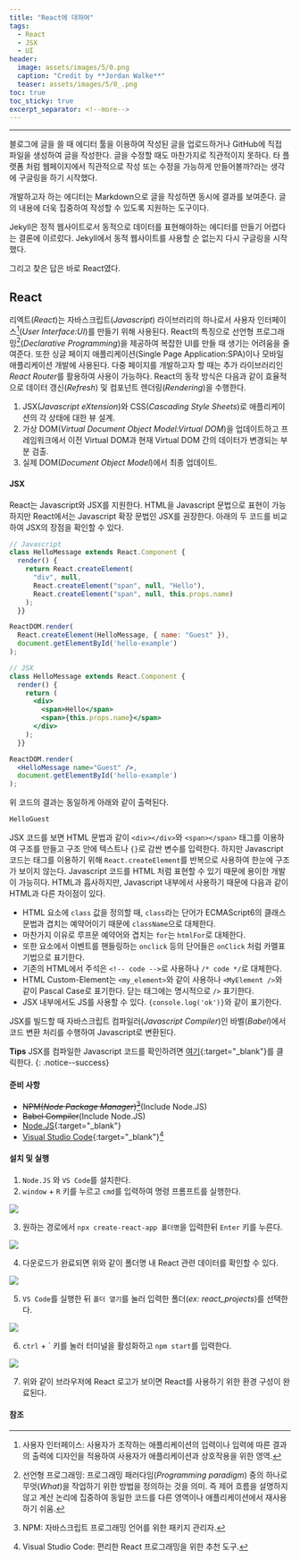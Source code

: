 ```yaml
---
title: "React에 대하여"
tags:
  - React
  - JSX
  - UI
header:
  image: assets/images/5/0.png
  caption: "Credit by **Jordan Walke**"
  teaser: assets/images/5/0_.png
toc: true
toc_sticky: true
excerpt_separator: <!--more-->
---
```

---
블로그에 글을 쓸 때 에디터 툴을 이용하여 작성된 글을 업로드하거나 GitHub에 직접 파일을 생성하여 글을 작성한다.
글을 수정할 때도 마찬가지로 직관적이지 못하다.
타 플랫폼 처럼 웹페이지에서 직관적으로 작성 또는 수정을 가능하게 만들어볼까?라는 생각에 구글링을 하기 시작했다.

개발하고자 하는 에디터는 Markdown으로 글을 작성하면 동시에 결과를 보여준다.
글의 내용에 더욱 집중하여 작성할 수 있도록 지원하는 도구이다.

Jekyll은 정적 웹사이트로서 동적으로 데이터를 표현해야하는 에디터를 만들기 어렵다는 결론에 이르렀다.
Jekyll에서 동적 웹사이트를 사용할 순 없는지 다시 구글링을 시작했다.

그리고 찾은 답은 바로 React였다.

## React

리엑트(*React*)는 자바스크립트(*Javascript*) 라이브러리의 하나로서 사용자 인터페이스[^1](*User Interface:UI*)를 만들기 위해 사용된다.
React의 특징으로 선언형 프로그래밍[^2](*Declarative Programming*)을 제공하여 복잡한 UI를 만들 때 생기는 어려움을 줄여준다.
또한 싱글 페이지 애플리케이션(Single Page Application:SPA)이나 모바일 애플리케이션 개발에 사용된다.
다중 페이지를 개발하고자 할 때는 추가 라이브러리인 *React Router*를 활용하여 사용이 가능하다.
React의 동작 방식은 다음과 같이 효율적으로 데이터 갱신(*Refresh*) 및 컴포넌트 렌더링(*Rendering*)을 수행한다.

1. JSX(*Javascript eXtension*)와 CSS(*Cascading Style Sheets*)로 애플리케이션의 각 상태에 대한 뷰 설계.
2. 가상 DOM(*Virtual Document Object Model:Virtual DOM*)을 업데이트하고 프레임워크에서 이전 Virtual DOM과 현재 Virtual DOM 간의 데이터가 변경되는 부분 검출.
3. 실제 DOM(*Document Object Model*)에서 최종 업데이트.

#### JSX

React는 Javascript와 JSX를 지원한다.
HTML을 Javascript 문법으로 표현이 가능하지만 React에서는 Javascript 확장 문법인 JSX를 권장한다.
아래의 두 코드를 비교하여 JSX의 장점을 확인할 수 있다.

```javascript
// Javascript
class HelloMessage extends React.Component {
  render() {
    return React.createElement(
      "div", null,
      React.createElement("span", null, "Hello"),
      React.createElement("span", null, this.props.name)
    );
  }}

ReactDOM.render(
  React.createElement(HelloMessage, { name: "Guest" }),
  document.getElementById('hello-example')
);
```

```jsx
// JSX
class HelloMessage extends React.Component {
  render() {
    return (
      <div>
        <span>Hello</span>
        <span>{this.props.name}</span>
      </div>
    );
  }}

ReactDOM.render(
  <HelloMessage name="Guest" />,
  document.getElementById('hello-example')
);
```

위 코드의 결과는 동일하게 아래와 같이 출력된다.

```html
HelloGuest
```

JSX 코드를 보면 HTML 문법과 같이 `<div></div>`와 `<span></span>` 태그를 이용하여 구조를 만들고 구조 안에 텍스트나 `{}`로 감싼 변수를 입력한다.
하지만 Javascript 코드는 태그를 이용하기 위해 `React.createElement`를 반복으로 사용하여 한눈에 구조가 보이지 않는다.
Javascript 코드를 HTML 처럼 표현할 수 있기 때문에 용이한 개발이 가능히다.
HTML과 흡사하지만, Javascript 내부에서 사용하기 때문에 다음과 같이 HTML과 다른 차이점이 있다.

- HTML 요소에 `class` 값을 정의할 때, `class`라는 단어가 ECMAScript6의 클래스 문법과 겹치는 예약어이기 때문에 `className`으로 대체한다.
- 마찬가지 이유로 루프문 예약어와 겹치는 `for`는 `htmlFor`로 대체한다.
- 또한 요소에서 이벤트를 핸들링하는 `onclick` 등의 단어들은 `onClick` 처럼 카멜표기법으로 표기한다.
- 기존의 HTML에서 주석은 `<!-- code -->`로 사용하나 `/* code */`로 대체한다.
- HTML Custom-Element는 `<my_element>`와 같이 사용하나 `<MyElement />`와 같이 Pascal Case로 표기한다. 닫는 태그에는 명시적으로 `/>` 표기한다.
- JSX 내부에서도 JS를 사용할 수 있다. `{console.log('ok')}`와 같이 표기한다.

JSX를 빌드할 때 자바스크립트 컴파일러(*Javascript Compiler*)인 바벨(*Babel*)에서 코드 변환 처리를 수행하여 Javascript로 변환된다.

**Tips** 
JSX를 컴파일한 Javascript 코드를 확인하려면 [여기](https://babeljs.io/repl/#?browsers=defaults%2C%20not%20ie%2011%2C%20not%20ie_mob%2011&build=&builtIns=false&corejs=3.6&spec=false&loose=false&code_lz=MYGwhgzhAEASCmIQHsCy8pgOb2vAHgC7wB2AJjAErxjCEB0AwsgLYAOyJph0A3gFDRoAJ1Jl4wgBQBKPoKEj4hAK7CS0SfIXQAPGQCWANwB8W7bohswJYwiTIdAekvXT5hTpc3ehABb6IejZhZDZAkjAWeABfJy83cycDEzNpAG55aOj-fmpaQgARAHlUelFyCU0hHTsUdEwcaAiogF4AIgBxZQxCNuhHYwAaeTJkYGUokgYcQgBREHhJwgAhAE8ASTJJAHJfRBQAWgJItgXt6X50oA&debug=false&forceAllTransforms=false&shippedProposals=false&circleciRepo=&evaluate=false&fileSize=false&timeTravel=false&sourceType=module&lineWrap=true&presets=react&prettier=false&targets=&version=7.15.5&externalPlugins=&assumptions=%7B%7D){:target="_blank"}를 클릭한다.
{: .notice--success}

#### 준비 사항

- ~~NPM(*Node Package Manager*)[^3]~~(Include Node.JS)
- ~~Babel Compiler~~(Include Node.JS)
- [Node.JS](https://nodejs.org/en/){:target="_blank"}
- [Visual Studio Code](https://code.visualstudio.com/download){:target="_blank"}[^4]

#### 설치 및 실행

1. `Node.JS` 와 `VS Code`를 설치한다.
2. `window` + `R` 키를 누르고 `cmd`를 입력하여 명령 프롬프트를 실행한다.

![](/assets/images/5/1.jpg)

3. 원하는 경로에서 `npx create-react-app 폴더명`을 입력한뒤 `Enter` 키를 누른다.

![](/assets/images/5/2.jpg)

4. 다운로드가 완료되면 위와 같이 폴더명 내 React 관련 데이터를 확인할 수 있다.

![](/assets/images/5/3.jpg)

5. `VS Code`를 실행한 뒤 `폴더 열기`를 눌러 입력한 폴더(*ex: react_projects*)를 선택한다.

![](/assets/images/5/4.jpg)

6. `ctrl` + \` 키를 눌러 터미널을 활성화하고 `npm start`를 입력한다.

![](/assets/images/5/5.jpg)

7. 위와 같이 브라우저에 React 로고가 보이면 React를 사용하기 위한 환경 구성이 완료된다.

<!--more-->
#### 참조

[^1]: 사용자 인터페이스: 사용자가 조작하는 애플리케이션의 입력이나 입력에 따른 결과의 출력에 디자인을 적용하여 사용자가 애플리케이션과 상호작용을 위한 영역.
[^2]: 선언형 프로그래밍: 프로그래밍 패러다임(*Programming paradigm*) 중의 하나로 무엇(*What*)을 작업하기 위한 방법을 정의하는 것을 의미. 즉 제어 흐름을 설명하지 않고 계산 논리에 집중하여 동일한 코드를 다른 영역이나 애플리케이션에서 재사용하기 쉬움.
[^3]: NPM: 자바스크립트 프로그래밍 언어를 위한 패키지 관리자.
[^4]: Visual Studio Code: 편리한 React 프로그래밍을 위한 추천 도구.
